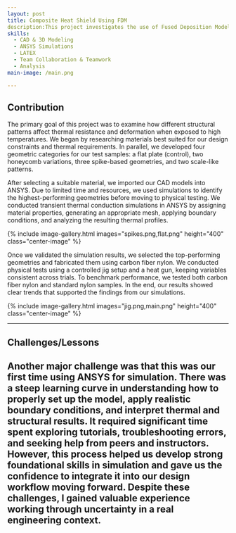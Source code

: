 ```yaml
---
layout: post
title: Composite Heat Shield Using FDM
description:This project investigates the use of Fused Deposition Modeling (FDM) to fabricate heat shield tiles featuring bio-inspired geometries. By conducting controlled thermal tests on a range of geometrical designs, the study aims to identify configurations that best preserve structural integrity over time. This research integrates additive manufacturing with nature inspired engineering to advance lightweight, thermally robust solutions for aerospace and other high-temperature applications.
skills: 
  - CAD & 3D Modeling
  - ANSYS Simulations
  - LATEX
  - Team Collaboration & Teamwork
  - Analysis
main-image: /main.png

---
```

## Contribution 
The primary goal of this project was to examine how different structural patterns affect thermal resistance and deformation when exposed to high temperatures. We began by researching materials best suited for our design constraints and thermal requirements. In parallel, we developed four geometric categories for our test samples: a flat plate (control), two honeycomb variations, three spike-based geometries, and two scale-like patterns.

After selecting a suitable material, we imported our CAD models into ANSYS. Due to limited time and resources, we used simulations to identify the highest-performing geometries before moving to physical testing. We conducted transient thermal conduction simulations in ANSYS by assigning material properties, generating an appropriate mesh, applying boundary conditions, and analyzing the resulting thermal profiles.

{% include image-gallery.html images="spikes.png,flat.png" height="400" class="center-image" %}


Once we validated the simulation results, we selected the top-performing geometries and fabricated them using carbon fiber nylon. We conducted physical tests using a controlled jig setup and a heat gun, keeping variables consistent across trials. To benchmark performance, we tested both carbon fiber nylon and standard nylon samples. In the end, our results showed clear trends that supported the findings from our simulations.

{% include image-gallery.html images="jig.png,main.png" height="400" class="center-image" %}


---
## Challenges/Lessons
Another major challenge was that this was our first time using ANSYS for simulation. There was a steep learning curve in understanding how to properly set up the model, apply realistic boundary conditions, and interpret thermal and structural results. It required significant time spent exploring tutorials, troubleshooting errors, and seeking help from peers and instructors. However, this process helped us develop strong foundational skills in simulation and gave us the confidence to integrate it into our design workflow moving forward. Despite these challenges, I gained valuable experience working through uncertainty in a real engineering context.
---


